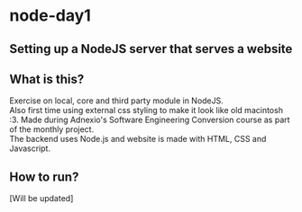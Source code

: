 # node-day1
## Setting up a NodeJS server that serves a website

## What is this?
Exercise on local, core and third party module in NodeJS.<br/>
Also first time using external css styling to make it look like old macintosh :3. Made during Adnexio's Software Engineering Conversion course as part of the monthly project.<br/>
The backend uses Node.js and website is made with HTML, CSS and Javascript.<br/>

## How to run?
[Will be updated]

